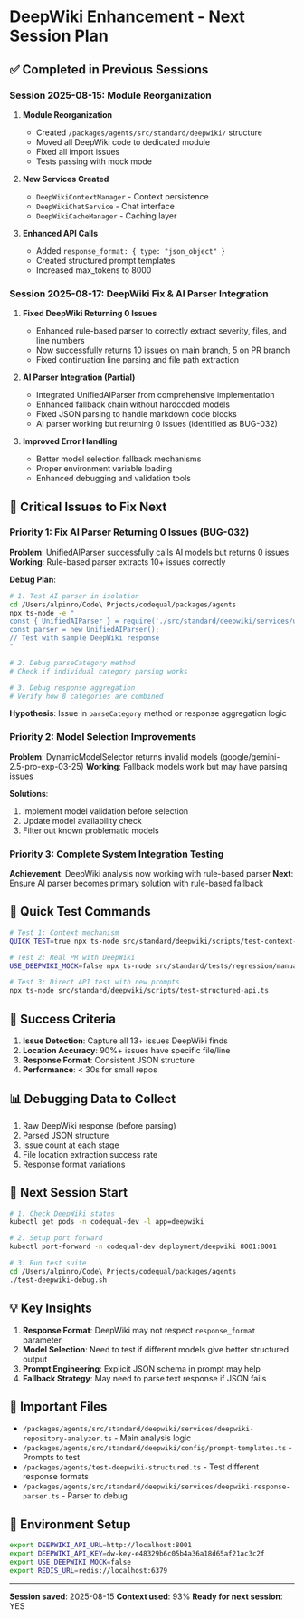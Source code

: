 # DeepWiki Enhancement - Next Session Plan

## ✅ Completed in Previous Sessions

### Session 2025-08-15: Module Reorganization
1. **Module Reorganization**
   - Created `/packages/agents/src/standard/deepwiki/` structure
   - Moved all DeepWiki code to dedicated module
   - Fixed all import issues
   - Tests passing with mock mode

2. **New Services Created**
   - `DeepWikiContextManager` - Context persistence
   - `DeepWikiChatService` - Chat interface
   - `DeepWikiCacheManager` - Caching layer

3. **Enhanced API Calls**
   - Added `response_format: { type: "json_object" }`
   - Created structured prompt templates
   - Increased max_tokens to 8000

### Session 2025-08-17: DeepWiki Fix & AI Parser Integration
1. **Fixed DeepWiki Returning 0 Issues**
   - Enhanced rule-based parser to correctly extract severity, files, and line numbers
   - Now successfully returns 10 issues on main branch, 5 on PR branch
   - Fixed continuation line parsing and file path extraction

2. **AI Parser Integration (Partial)**
   - Integrated UnifiedAIParser from comprehensive implementation
   - Enhanced fallback chain without hardcoded models
   - Fixed JSON parsing to handle markdown code blocks
   - AI parser working but returning 0 issues (identified as BUG-032)

3. **Improved Error Handling**
   - Better model selection fallback mechanisms
   - Proper environment variable loading
   - Enhanced debugging and validation tools

## 🔴 Critical Issues to Fix Next

### Priority 1: Fix AI Parser Returning 0 Issues (BUG-032)
**Problem**: UnifiedAIParser successfully calls AI models but returns 0 issues
**Working**: Rule-based parser extracts 10+ issues correctly

**Debug Plan**:
```bash
# 1. Test AI parser in isolation
cd /Users/alpinro/Code\ Prjects/codequal/packages/agents
npx ts-node -e "
const { UnifiedAIParser } = require('./src/standard/deepwiki/services/unified-ai-parser');
const parser = new UnifiedAIParser();
// Test with sample DeepWiki response
"

# 2. Debug parseCategory method
# Check if individual category parsing works

# 3. Debug response aggregation
# Verify how 8 categories are combined
```

**Hypothesis**: Issue in `parseCategory` method or response aggregation logic

### Priority 2: Model Selection Improvements
**Problem**: DynamicModelSelector returns invalid models (google/gemini-2.5-pro-exp-03-25)
**Working**: Fallback models work but may have parsing issues

**Solutions**:
1. Implement model validation before selection
2. Update model availability check
3. Filter out known problematic models

### Priority 3: Complete System Integration Testing
**Achievement**: DeepWiki analysis now working with rule-based parser
**Next**: Ensure AI parser becomes primary solution with rule-based fallback

## 📝 Quick Test Commands

```bash
# Test 1: Context mechanism
QUICK_TEST=true npx ts-node src/standard/deepwiki/scripts/test-context-mechanism.ts

# Test 2: Real PR with DeepWiki
USE_DEEPWIKI_MOCK=false npx ts-node src/standard/tests/regression/manual-pr-validator.ts https://github.com/sindresorhus/ky/pull/700

# Test 3: Direct API test with new prompts
npx ts-node src/standard/deepwiki/scripts/test-structured-api.ts
```

## 🎯 Success Criteria

1. **Issue Detection**: Capture all 13+ issues DeepWiki finds
2. **Location Accuracy**: 90%+ issues have specific file/line
3. **Response Format**: Consistent JSON structure
4. **Performance**: < 30s for small repos

## 📊 Debugging Data to Collect

1. Raw DeepWiki response (before parsing)
2. Parsed JSON structure
3. Issue count at each stage
4. File location extraction success rate
5. Response format variations

## 🚀 Next Session Start

```bash
# 1. Check DeepWiki status
kubectl get pods -n codequal-dev -l app=deepwiki

# 2. Setup port forward
kubectl port-forward -n codequal-dev deployment/deepwiki 8001:8001

# 3. Run test suite
cd /Users/alpinro/Code\ Prjects/codequal/packages/agents
./test-deepwiki-debug.sh
```

## 💡 Key Insights

1. **Response Format**: DeepWiki may not respect `response_format` parameter
2. **Model Selection**: Need to test if different models give better structured output
3. **Prompt Engineering**: Explicit JSON schema in prompt may help
4. **Fallback Strategy**: May need to parse text response if JSON fails

## 📁 Important Files

- `/packages/agents/src/standard/deepwiki/services/deepwiki-repository-analyzer.ts` - Main analysis logic
- `/packages/agents/src/standard/deepwiki/config/prompt-templates.ts` - Prompts to test
- `/packages/agents/test-deepwiki-structured.ts` - Test different response formats
- `/packages/agents/src/standard/deepwiki/services/deepwiki-response-parser.ts` - Parser to debug

## 🔧 Environment Setup

```bash
export DEEPWIKI_API_URL=http://localhost:8001
export DEEPWIKI_API_KEY=dw-key-e48329b6c05b4a36a18d65af21ac3c2f
export USE_DEEPWIKI_MOCK=false
export REDIS_URL=redis://localhost:6379
```

---

**Session saved**: 2025-08-15
**Context used**: 93%
**Ready for next session**: YES